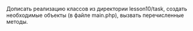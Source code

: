 Дописать реализацию классов из директории lesson10/task, создать необходимые объекты (в файле main.php), вызвать перечисленные методы.